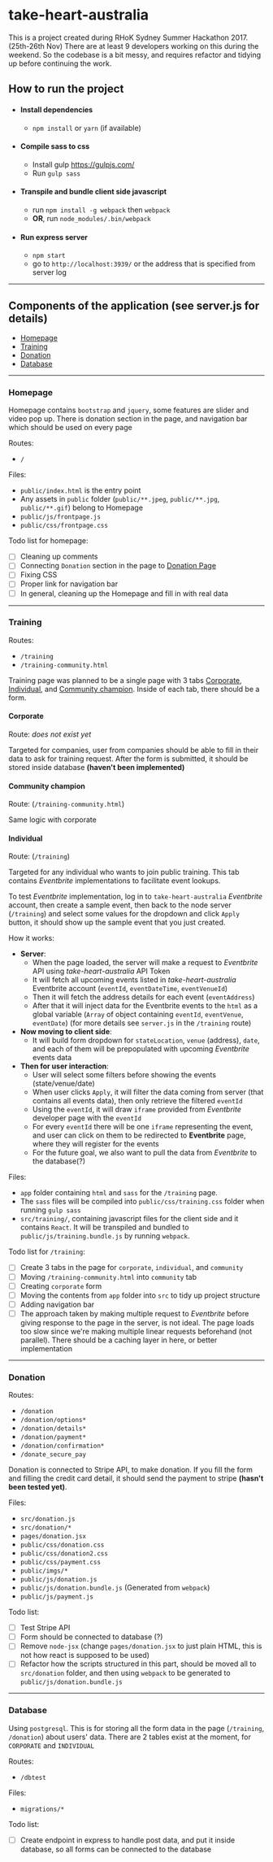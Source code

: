 # take-heart-australia

This is a project created during RHoK Sydney Summer Hackathon 2017. (25th-26th Nov)
There are at least 9 developers working on this during the weekend. So the codebase is a bit messy, and requires refactor and tidying up before continuing the work.

## How to run the project

* #### Install dependencies
  * `npm install` or `yarn` (if available)

* #### Compile sass to css
  * Install gulp https://gulpjs.com/
  * Run `gulp sass`

* #### Transpile and bundle client side javascript
  * run `npm install -g webpack` then `webpack`
  * **OR**, run `node_modules/.bin/webpack`

* #### Run express server
  * `npm start`
  * go to `http://localhost:3939/` or the address that is specified from server log

---

## Components of the application (see server.js for details)

* [Homepage](#homepage)
* [Training](#training)
* [Donation](#donation)
* [Database](#database)

---

### Homepage

Homepage contains `bootstrap` and `jquery`, some features are slider and video pop up. There is donation section in the page, and navigation bar which should be used on every page 

Routes:
* `/`

Files:
* `public/index.html` is the entry point
* Any assets in `public` folder (`public/**.jpeg`, `public/**.jpg`, `public/**.gif`) belong to Homepage
* `public/js/frontpage.js`
* `public/css/frontpage.css`

Todo list for homepage:
- [ ] Cleaning up comments
- [ ] Connecting `Donation` section in the page to [Donation Page](#donation)
- [ ] Fixing CSS
- [ ] Proper link for navigation bar
- [ ] In general, cleaning up the Homepage and fill in with real data

---

### Training

Routes:
* `/training`
* `/training-community.html`

Training page was planned to be a single page with 3 tabs [Corporate](#corporate), [Individual](#individual), and [Community champion](#community-champion). Inside of each tab, there should be a form.

#### Corporate

Route: *does not exist yet*

Targeted for companies, user from companies should be able to fill in their data to ask for training request. After the form is submitted, it should be stored inside database **(haven't been implemented)**

#### Community champion

Route: (`/training-community.html`)

Same logic with corporate

#### Individual

Route: (`/training`)

Targeted for any individual who wants to join public training. This tab contains *Eventbrite* implementations to facilitate event lookups.

To test *Eventbrite* implementation, log in to `take-heart-australia` *Eventbrite* account, then create a sample event, then back to the node server (`/training`) and select some values for the dropdown and click `Apply` button, it should show up the sample event that you just created.

How it works:
  * **Server**:
    * When the page loaded, the server will make a request to *Eventbrite* API using *take-heart-australia* API Token
    * It will fetch all upcoming events listed in *take-heart-australia* Eventbrite account (`eventId`, `eventDateTime`, `eventVenueId`)
    * Then it will fetch the address details for each event (`eventAddress`)
    * After that it will inject data for the Eventbrite events to the `html` as a global variable (`Array` of object containing `eventId`, `eventVenue`, `eventDate`) (for more details see `server.js` in the `/training` route)
  * **Now moving to client side**:
    * It will build form dropdown for `stateLocation`, `venue` (address), `date`, and each of them will be prepopulated with upcoming *Eventbrite* events data
  * **Then for user interaction**:
    * User will select some filters before showing the events (state/venue/date)
    * When user clicks `Apply`, it will filter the data coming from server (that contains all events data), then only retrieve the filtered `eventId`
    * Using the `eventId`, it will draw `iframe` provided from *Eventbrite* developer page with the `eventId`
    * For every `eventId` there will be one `iframe` representing the event, and user can click on them to be redirected to **Eventbrite** page, where they will register for the events
    * For the future goal, we also want to pull the data from *Eventbrite* to the database(?)

Files:
  * `app` folder containing `html` and `sass` for the `/training` page.
  * The `sass` files will be compiled into `public/css/training.css` folder when running `gulp sass`
  * `src/training/`, containing javascript files for the client side and it contains `React`. It will be transpiled and bundled to `public/js/training.bundle.js` by running `webpack`.

Todo list for `/training`:
* [ ] Create 3 tabs in the page for `corporate`, `individual`, and `community`
* [ ] Moving `/training-community.html` into `community` tab
* [ ] Creating `corporate` form
* [ ] Moving the contents from `app` folder into `src` to tidy up project structure
* [ ] Adding navigation bar
* [ ] The approach taken by making multiple request to *Eventbrite* before giving response to the page in the server, is not ideal. The page loads too slow since we're making multiple linear requests beforehand (not parallel). There should be a caching layer in here, or better implementation

---

### Donation

Routes:
* `/donation`
* `/donation/options*`
* `/donation/details*`
* `/donation/payment*`
* `/donation/confirmation*`
* `/donate_secure_pay`

Donation is connected to Stripe API, to make donation. If you fill the form and filling the credit card detail, it should send the payment to stripe **(hasn't been tested yet)**.

Files:

* `src/donation.js`
* `src/donation/*`
* `pages/donation.jsx`
* `public/css/donation.css`
* `public/css/donation2.css`
* `public/css/payment.css`
* `public/imgs/*`
* `public/js/donation.js`
* `public/js/donation.bundle.js` (Generated from `webpack`)
* `public/js/payment.js`

Todo list:
* [ ] Test Stripe API
* [ ] Form should be connected to database (?)
* [ ] Remove `node-jsx` (change  `pages/donation.jsx` to just plain HTML, this is not how react is supposed to be used)
* [ ] Refactor how the scripts structured in this part, should be moved all to `src/donation` folder, and then using `webpack` to be generated to `public/js/donation.bundle.js`

---

### Database

Using `postgresql`. This is for storing all the form data in the page (`/training`, `/donation`) about users' data. There are 2 tables exist at the moment, for `CORPORATE` and `INDIVIDUAL`

Routes:

* `/dbtest`

Files:

* `migrations/*`

Todo list:
* [ ] Create endpoint in express to handle post data, and put it inside database, so all forms can be connected to the database
